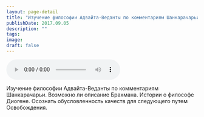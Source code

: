 ```yaml
---
layout: page-detail
title: "Изучение философии Адвайта-Веданты по комментариям Шанкарачарьи"
publishDate: 2017.09.05
description: ""
tags:
image:
draft: false
---
```


<audio title="2017.09.05 - Изучение философии Адвайта-Веданты по комментариям Шанкарачарьи.mp3" src="https://filer-api.advayta.org/v1.0/public/files/74271" controls=""></audio>

 Изучение философии Адвайта-Веданты по комментариям Шанкарачарьи. Возможно ли описание Брахмана. Истории о философе Диогене. Осознать обусловленность качеств для следующего путем Освобождения. 

  
